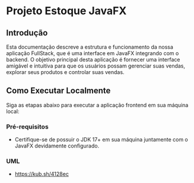 # Projeto Estoque JavaFX

## Introdução
Esta documentação descreve a estrutura e funcionamento da nossa aplicação FullStack, que é uma interface em JavaFX integrando com o backend. O objetivo principal desta aplicação é fornecer uma interface amigável e intuitiva para que os usuários possam gerenciar suas vendas, explorar seus produtos e controlar suas vendas.

## Como Executar Localmente

Siga as etapas abaixo para executar a aplicação frontend em sua máquina local:

### Pré-requisitos
- Certifique-se de possuir o JDK 17+ em sua máquina juntamente com o JavaFX devidamente configurado.

### UML
 - https://kub.sh/4128ec
